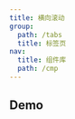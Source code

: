 ```yaml
---
title: 横向滚动
group:
  path: /tabs
  title: 标签页
nav:
  title: 组件库
  path: /cmp
---
```


## Demo

<code src="./demo.tsx" />

<API src="./horizontally.tsx"></API>
